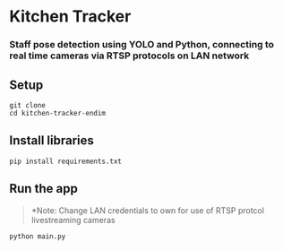 # Kitchen Tracker
### Staff pose detection using YOLO and Python, connecting to real time cameras via RTSP protocols on LAN network
## Setup
```shell script
git clone
cd kitchen-tracker-endim
```
## Install libraries
```shell script
pip install requirements.txt
```
## Run the app
> *Note: Change LAN credentials to own for use of RTSP protcol livestreaming cameras
```shell script
python main.py
```
